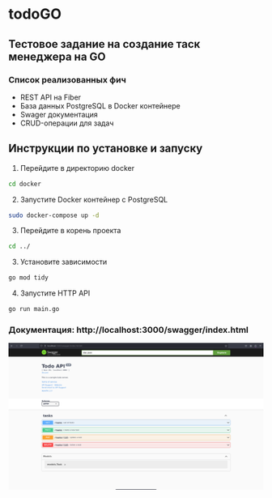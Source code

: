 # todoGO

## Тестовое задание на создание таск менеджера на GO

### Список реализованных фич
- REST API на Fiber
- База данных PostgreSQL в Docker контейнере
- Swager документация
- CRUD-операции для задач


## Инструкции по установке и запуску

1. Перейдите в директорию docker
```bash
cd docker
```

2. Запустите Docker контейнер с PostgreSQL
```bash
sudo docker-compose up -d
```

3. Перейдите в корень проекта
```bash
cd ../
```

3. Установите зависимости
```bash
go mod tidy
```

4. Запустите HTTP API
```bash
go run main.go
```


### Документация: http://localhost:3000/swagger/index.html
![](README_media/item1.png)
